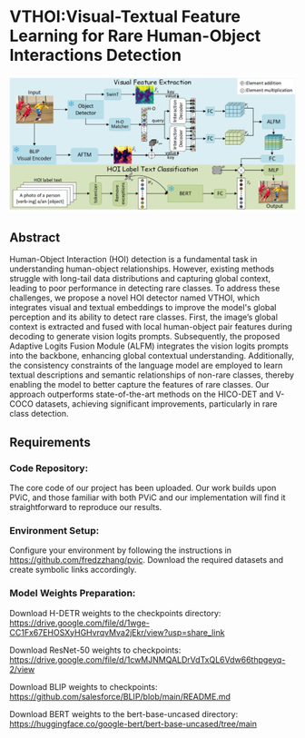 # VTHOI:Visual-Textual Feature Learning for Rare Human-Object Interactions Detection
![image](https://github.com/CrystalCao9/VTHOI/blob/main/Picture/VTHOI.png)
## Abstract
Human-Object Interaction (HOI) detection is a fundamental task in understanding human-object relationships. However, existing methods struggle with long-tail data distributions and capturing global context, leading to poor performance in detecting rare classes. To address these challenges, we propose a novel HOI detector named VTHOI, which integrates visual and textual embeddings to improve the model's global perception and its ability to detect rare classes. First, the image’s global context is extracted and fused with local human-object pair features during decoding to generate vision logits prompts. Subsequently, the proposed Adaptive Logits Fusion Module (ALFM) integrates the vision logits prompts into the backbone, enhancing global contextual understanding. Additionally, the consistency constraints of the language model are employed to learn textual descriptions and semantic relationships of non-rare classes, thereby enabling the model to better capture the features of rare classes. Our approach outperforms state-of-the-art methods on the HICO-DET and V-COCO datasets, achieving significant improvements, particularly in rare class detection.

## Requirements
### Code Repository: 
The core code of our project has been uploaded. Our work builds upon PViC, and those familiar with both PViC and our implementation will find it straightforward to reproduce our results.
### ​Environment Setup: 
Configure your environment by following the instructions in https://github.com/fredzzhang/pvic. Download the required datasets and create symbolic links accordingly.
### ​Model Weights Preparation:
Download H-DETR weights to the checkpoints directory: https://drive.google.com/file/d/1wge-CC1Fx67EHOSXyHGHvrqvMva2jEkr/view?usp=share_link

Download ResNet-50 weights to checkpoints: https://drive.google.com/file/d/1cwMJNMQALDrVdTxQL6Vdw66thpgeyq-2/view

Download BLIP weights to checkpoints: https://github.com/salesforce/BLIP/blob/main/README.md 

Download BERT weights to the bert-base-uncased directory: https://huggingface.co/google-bert/bert-base-uncased/tree/main
